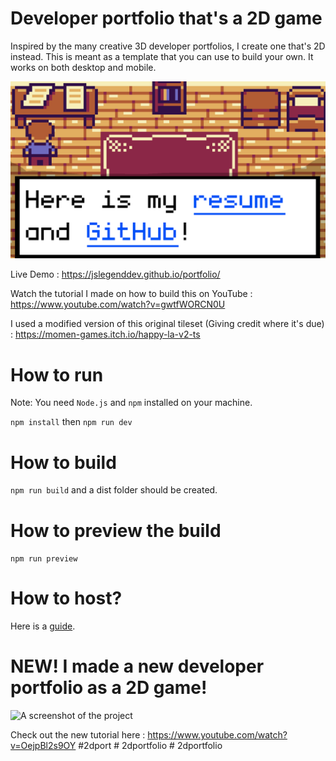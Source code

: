 # Developer portfolio that's a 2D game

Inspired by the many creative 3D developer portfolios, I create one that's 2D instead.
This is meant as a template that you can use to build your own. It works on both desktop
and mobile.

![A screenshot of the project](./developerportfoliothumbnail.png)

Live Demo : https://jslegenddev.github.io/portfolio/

Watch the tutorial I made on how to build this on YouTube : https://www.youtube.com/watch?v=gwtfWORCN0U

I used a modified version of this original tileset (Giving credit where it's due) : https://momen-games.itch.io/happy-la-v2-ts

# How to run

Note: You need `Node.js` and `npm` installed on your machine.

`npm install` then `npm run dev`

# How to build

`npm run build` and a dist folder should be created.

# How to preview the build

`npm run preview`

# How to host?

Here is a [guide](HOW_TO_DEPLOY.MD).

# NEW! I made a new developer portfolio as a 2D game!

![A screenshot of the project](./newdeveloperportfoliothumbnail.png)

Check out the new tutorial here : https://www.youtube.com/watch?v=OejpBl2s9OY
# 2 d p o r t 
 
 #   2 d p o r t f o l i o 
 
 #   2 d p o r t f o l i o 
 
 